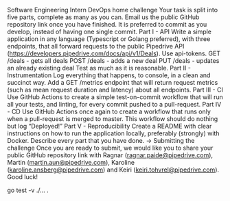 Software Engineering Intern DevOps
home challenge
Your task is split into five parts, complete as many as you can. Email us the public
GitHub repository link once you have finished. It is preferred to commit as you develop,
instead of having one single commit.
Part I - API
Write a simple application in any language (Typescript or Golang preferred), with three
endpoints, that all forward requests to the public Pipedrive API
(https://developers.pipedrive.com/docs/api/v1/Deals). Use api-tokens.
GET /deals - gets all deals
POST /deals - adds a new deal
PUT /deals - updates an already existing deal
Test as much as it is reasonable.
Part II - Instrumentation
Log everything that happens, to console, in a clean and succinct way.
Add a GET /metrics endpoint that will return request metrics (such as mean request
duration and latency) about all endpoints.
Part III - CI
Use GitHub Actions to create a simple test-on-commit workflow that will run all your
tests, and linting, for every commit pushed to a pull-request.
Part IV - CD
Use GitHub Actions once again to create a workflow that runs only when a pull-request
is merged to master. This workflow should do nothing but log “Deployed!”
Part V - Reproducibility
Create a README with clear instructions on how to run the application locally,
preferably (strongly) with Docker. Describe every part that you have done.
→ Submitting the challenge
Once you are ready to submit, we would like you to share your public GitHub repository
link with Ragnar (ragnar.paide@pipedrive.com), Martin (martin.aun@pipedrive.com),
Karoline (karoline.ansberg@pipedrive.com) and Keiri (keiri.tohvrel@pipedrive.com).
Good luck!

go test -v ./...
.